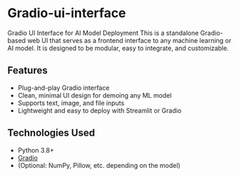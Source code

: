 # Gradio-ui-interface
Gradio UI Interface for AI Model Deployment
This is a standalone Gradio-based web UI that serves as a frontend interface to any machine learning or AI model. It is designed to be modular, easy to integrate, and customizable.

## Features
- Plug-and-play Gradio interface
- Clean, minimal UI design for demoing any ML model
- Supports text, image, and file inputs
- Lightweight and easy to deploy with Streamlit or Gradio

## Technologies Used
- Python 3.8+
- [Gradio](https://gradio.app/)
- (Optional: NumPy, Pillow, etc. depending on the model)
